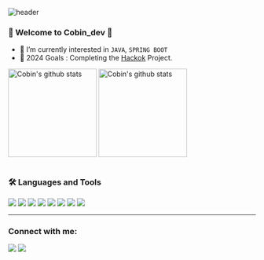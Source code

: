 ![header](https://capsule-render.vercel.app/api?type=waving&color=gradient&height=250&section=header&text=Cobin_dev&fontSize=90)


### 🌈 Welcome to Cobin_dev 👋 

- 🌱 I’m currently interested in `JAVA`, `SPRING BOOT`
- 🥅 2024 Goals : Completing the [Hackok](https://github.com/alenjb/project_Hackok) Project.

<div style="display: flex, height:180px">
<img align="center" style="height:180px" src="https://github-readme-stats.vercel.app/api?username=alenjb&show_icons=true&include_all_commits=true&theme=nord&hide_border=true" alt="Cobin's github stats" />
<img align="center" style="height:180px" src="http://mazassumnida.wtf/api/v2/generate_badge?boj=alenjb" alt="Cobin's github stats" />
<!-- <img align="center" style="height:180px" src="https://github-readme-stats.vercel.app/api/top-langs/?username=alenjb&layout=compact&theme=nord&hide_border=true" />
</div> -->
<br />
<br />

### 🛠 Languages and Tools

<img src="https://img.shields.io/badge/SpringBoot-6DB33F?style=flat&logo=springboot&logoColor=white">
<img src="https://img.shields.io/badge/Mysql-4479A1?style=flat&logo=Mysql&logoColor=white">
<img src="https://img.shields.io/badge/Bootstrap-7952B3?style=flat&logo=bootstrap&logoColor=white"/> </t>
<img src="https://img.shields.io/badge/Docker-2496ED?style=flat&logo=Docker&logoColor=white"/> </t>
<img src="https://img.shields.io/badge/Kafka-E10915?style=flat&logo=apachekafka&logoColor=white"/> </t>
<img src ="https://img.shields.io/badge/Nginx-009639?style=flat&logo=nginx&logoColor=white" />
<img src ="https://img.shields.io/badge/Github-181717?style=flat&logo=github&logoColor=white" />
<img src ="https://img.shields.io/badge/GithubActions-2088FF?style=flat&logo=githubactions&logoColor=white" />

<!-- <img src="https://img.shields.io/badge/Linux-FCC624?style=flat-square&logo=Linux&logoColor=white"/>
<img src="https://img.shields.io/badge/Go-00ADD8?style=flat-square&logo=Go&logoColor=white"/> -->
<!-- <img src="https://img.shields.io/badge/Python-3776AB?style=flat-square&logo=Python&logoColor=white"/> -->

<br />

---
### Connect with me:

<img src="https://img.shields.io/badge/Velog-20C997?style=flat&logo=velog&logoColor=white" />
<img src="https://img.shields.io/badge/LinkedIn-2088FF?style=flat&logo=linkedin&logoColor=white" />
<!-- [<img align="left" alt="SOKURI_CODE | YouTube" width="48px" src="https://img.icons8.com/color/48/000000/youtube-play.png" />][youtube] -->


<br />
